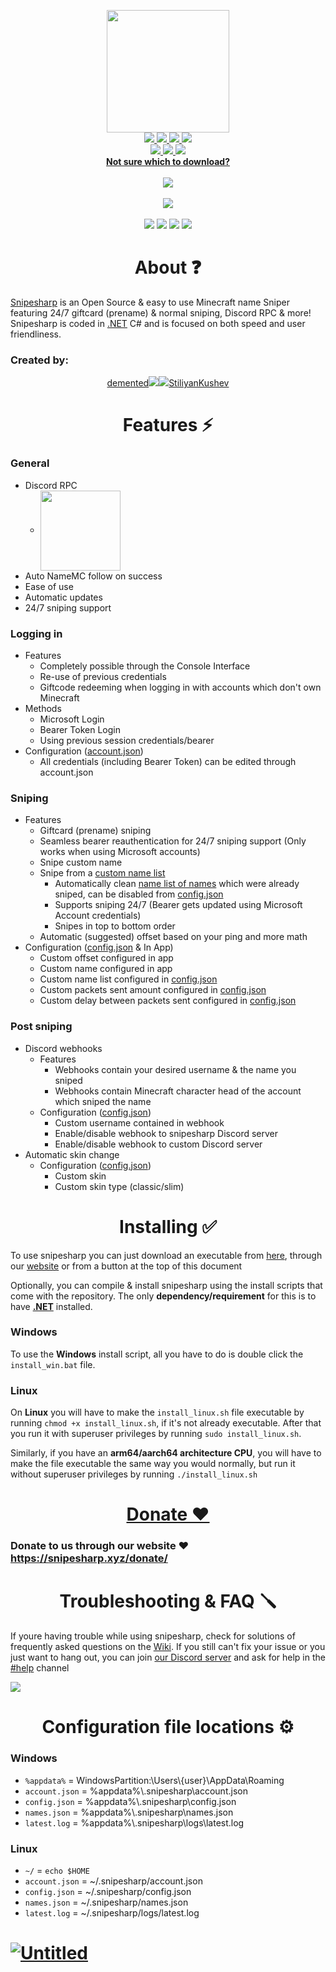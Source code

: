 <p align="center">
  <a href="https://snipesharp.xyz/">
    <img src="https://user-images.githubusercontent.com/93228501/155908335-803039d4-85bc-4407-9a59-5de88ec49d40.png" height="196" width="196">
  </a>
  <br/>
  
  <a href="https://github.com/snipesharp/snipesharp/releases/download/v1.7.3/sha256sums.txt">
    <img src="https://img.shields.io/badge/sha256sums-%231a6eef?style=flat-square"</img>
  </a>
  <a href="https://github.com/snipesharp/snipesharp/releases/download/v1.7.3/snipesharp_linux-x86-64-v1.7.3">
    <img src="https://img.shields.io/badge/_linux-v1.7.3-%231a6eef?style=flat-square&logo=linux&logoWidth=20&logoColor=white"</img>
  </a>
  <a href="https://github.com/snipesharp/snipesharp/releases/download/v1.7.3/snipesharp_mac-os-x86-64-v1.7.3">
    <img src="https://img.shields.io/badge/_mac_os-v1.7.3-%231a6eef?style=flat-square&logo=apple&logoWidth=20&logoColor=white"</img>
  </a>
  <a href="https://github.com/snipesharp/snipesharp/releases/download/v1.7.3/snipesharp_win-x86-64-v1.7.3.exe">
    <img src="https://img.shields.io/badge/_windows-v1.7.3-%231a6eef?style=flat-square&logo=windows&logoWidth=20&logoColor=white"</img>
  </a>
  <br/>
  <a href="https://github.com/snipesharp/snipesharp/releases/download/v1.7.3/snipesharp_linux-arm64-v1.7.3">
    <img src="https://img.shields.io/badge/linux_arm64-v1.7.3-%23015fa1?style=flat-square&logo=linux&logoWidth=20&logoColor=white"</img>
  </a>
  <a href="https://github.com/snipesharp/snipesharp/releases/download/v1.7.3/snipesharp_mac-os-arm64-v1.7.3">
    <img src="https://img.shields.io/badge/mac_os_arm64-v1.7.3-%23015fa1?style=flat-square&logo=apple&logoWidth=20&logoColor=white"</img>
  </a>
  <a href="https://github.com/snipesharp/snipesharp/releases/download/v1.7.3/snipesharp_win-arm64-v1.7.3.exe">
    <img src="https://img.shields.io/badge/windows_arm64-v1.7.3-%23015fa1?style=flat-square&logo=windows&logoWidth=20&logoColor=white"</img>
  </a>
  <br>
  <a align="center" href="http://download.snipesharp.xyz/"><b>Not sure which to download?</b></a>
  <br><br>
  <a href="https://snipesharp.xyz/donate/">
    <img src="https://img.shields.io/badge/❤️_donate_❤️-%230b2a53?style=for-the-badge">
  </a>
  <br/><br/>
  <a href="https://snipesharp.xyz/discord">
    <img src="https://img.shields.io/discord/943483411597758494?color=567CFF&label=discord&logo=discord&logoColor=ffffff&style=for-the-badge">
  </a>
  <br/><br/>
  <a href="https://github.com/snipesharp/snipesharp/graphs/contributors"><img src="https://img.shields.io/github/contributors/snipesharp/snipesharp?style=flat&color=e17800&label=developers&logo=github"></a>
  <a href="https://github.com/snipesharp/snipesharp/releases"><img src="https://img.shields.io/github/downloads/snipesharp/snipesharp/total?color=1aaf19&logo=github&label=downloads&style=flat"></a>
  <a href="https://github.com/snipesharp/snipesharp/stargazers"><img src="https://img.shields.io/github/stars/snipesharp?color=d7b608&logo=github&style=flat"></a>
  <a href="https://github.com/snipesharp/snipesharp/issues"><img src="https://img.shields.io/github/issues/snipesharp/snipesharp?style=flat&color=0e3351&logo=github"></a>
</p>

<h1 align="center">About ❓</h1>

<a href="https://snipesharp.xyz/">Snipesharp</a> is an Open Source & easy to use Minecraft name Sniper featuring 24/7 giftcard (prename) & normal sniping, Discord RPC & more! Snipesharp is coded in [.NET](https://dotnet.microsoft.com/en-us/) C# and is focused on both speed and user friendliness.

### Created by:

<p align="center">
<a href="https://snipesharp.xyz/demented/">demented<img src="https://mc-heads.net/head/a5aee899-2d82-4594-aed1-f547178db6c0/100"></img></a><a href="https://snipesharp.xyz/stiliyan/"><img src="https://i.imgur.com/lMWqAlH.png">StiliyanKushev</img></a>
</p>

<h1 align="center">Features ⚡</h1>

### General
- Discord RPC
    - <img height="128px" src="https://user-images.githubusercontent.com/93228501/155626988-fed009c7-9e79-47a9-9d9d-22b86e3295eb.png" align="center"/>
- Auto NameMC follow on success
- Ease of use
- Automatic updates
- 24/7 sniping support
### Logging in
- Features
  - Completely possible through the Console Interface
  - Re-use of previous credentials
  - Giftcode redeeming when logging in with accounts which don't own Minecraft
- Methods
  - Microsoft Login
  - Bearer Token Login
  - Using previous session credentials/bearer
- Configuration ([account.json](#configuration-file-locations-%EF%B8%8F))
  - All credentials (including Bearer Token) can be edited through account.json
### Sniping
- Features
  - Giftcard (prename) sniping
  - Seamless bearer reauthentication for 24/7 sniping support (Only works when using Microsoft accounts)
  - Snipe custom name
  - Snipe from a [custom name list](#configuration-file-locations-%EF%B8%8F)
    - Automatically clean [name list of names](#configuration-file-locations-%EF%B8%8F) which were already sniped, can be disabled from [config.json](#configuration-file-locations-%EF%B8%8F)
    - Supports sniping 24/7 (Bearer gets updated using Microsoft Account credentials)
    - Snipes in top to bottom order
  - Automatic (suggested) offset based on your ping and more math
- Configuration ([config.json](#configuration-file-locations-%EF%B8%8F) & In App)
  - Custom offset configured in app
  - Custom name configured in app
  - Custom name list configured in [config.json](#configuration-file-locations-%EF%B8%8F)
  - Custom packets sent amount configured in [config.json](#configuration-file-locations-%EF%B8%8F)
  - Custom delay between packets sent configured in [config.json](#configuration-file-locations-%EF%B8%8F)
### Post sniping
- Discord webhooks
  - Features
    - Webhooks contain your desired username & the name you sniped
    - Webhooks contain Minecraft character head of the account which sniped the name
  - Configuration ([config.json](#configuration-file-locations-%EF%B8%8F))
    - Custom username contained in webhook
    - Enable/disable webhook to snipesharp Discord server
    - Enable/disable webhook to custom Discord server
- Automatic skin change
  - Configuration ([config.json](#configuration-file-locations-%EF%B8%8F))
    - Custom skin
    - Custom skin type (classic/slim)

<h1 align="center">Installing ✅</h1>

To use snipesharp you can just download an executable from [here](http://download.snipesharp.xyz), through our [website](https://snipesharp.xyz) or from a button at the top of this document

Optionally, you can compile & install snipesharp using the install scripts that come with the repository. The only **dependency/requirement** for this is to have **[.NET](https://dotnet.microsoft.com/en-us/download/)** installed.

### Windows
To use the **Windows** install script, all you have to do is double click the `install_win.bat` file.

### Linux
On **Linux** you will have to make the `install_linux.sh` file executable by running `chmod +x install_linux.sh`, if it's not already executable. After that you run it with superuser privileges by running `sudo install_linux.sh`.

Similarly, if you have an **arm64/aarch64 architecture CPU**, you will have to make the file executable the same way you would normally, but run it without superuser privileges by running `./install_linux.sh`

<h1 align="center"><a href="https://snipesharp.xyz/donate/">Donate ❤️</a></h1>

### Donate to us through our website ❤️ https://snipesharp.xyz/donate/

<h1 align="center">Troubleshooting & FAQ 🪛</h1>

If youre having trouble while using snipesharp, check for solutions of frequently asked questions on the [Wiki](https://github.com/snipesharp/snipesharp/wiki).
If you still can't fix your issue or you just want to hang out, you can join [our Discord server](https://snipesharp.xyz/discord) and ask for help in the [#help](https://discord.com/channels/943483411597758494/943583091878932491) channel

<a href="https://discord.gg/ptFvZ8AYuU">
    <img src="https://img.shields.io/discord/943483411597758494?color=567CFF&label=discord&logo=discord&logoColor=ffffff&style=for-the-badge">
</a>

<h1 align="center">Configuration file locations ⚙️</h1>

### Windows
- `%appdata%` = WindowsPartition:\\Users\\{user}\\AppData\\Roaming
- `account.json` = %appdata%\\.snipesharp\\account.json
- `config.json` = %appdata%\\.snipesharp\\config.json
- `names.json` = %appdata%\\.snipesharp\\names.json
- `latest.log` = %appdata%\\.snipesharp\\logs\\latest.log
### Linux
- `~/` = `echo $HOME`
- `account.json` = ~/.snipesharp/account.json
- `config.json` = ~/.snipesharp/config.json
- `names.json` = ~/.snipesharp/names.json
- `latest.log` = ~/.snipesharp/logs/latest.log

<h1><h1/>
  
<a href="https://snipesharp.xyz/">![Untitled](https://user-images.githubusercontent.com/93228501/155002588-ab6d285d-2a5d-4ba1-86ac-85a35a253289.gif)</a>
